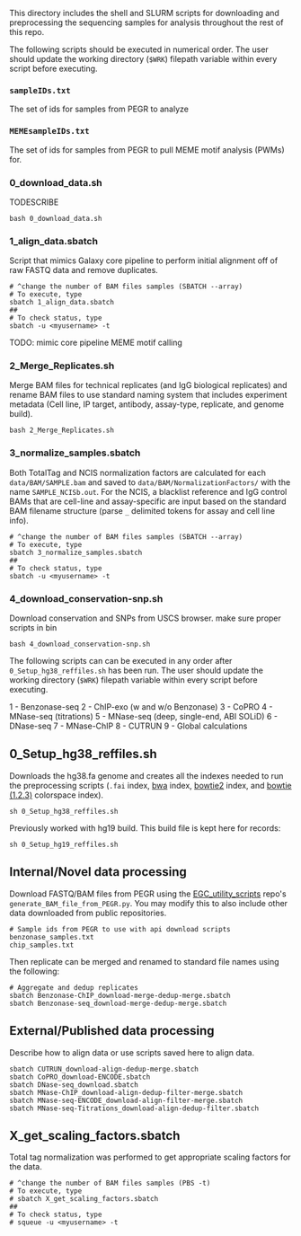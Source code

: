 

This directory includes the shell and SLURM scripts for downloading and preprocessing the sequencing samples for analysis throughout the rest of this repo.

The following scripts should be executed in numerical order. The user should update the working directory (`$WRK`) filepath variable within every script before executing.

### `sampleIDs.txt`
The set of ids for samples from PEGR to analyze

### `MEMEsampleIDs.txt`
The set of ids for samples from PEGR to pull MEME motif analysis (PWMs) for.

### 0_download_data.sh
TODESCRIBE

```
bash 0_download_data.sh
```

### 1_align_data.sbatch
Script that mimics Galaxy core pipeline to perform initial alignment off of raw FASTQ data and remove duplicates.

```
# ^change the number of BAM files samples (SBATCH --array)
# To execute, type
sbatch 1_align_data.sbatch
##
# To check status, type
sbatch -u <myusername> -t
```

TODO: mimic core pipeline MEME motif calling

### 2_Merge_Replicates.sh
Merge BAM files for technical replicates (and IgG biological replicates) and rename BAM files to use standard naming system that includes experiment metadata (Cell line, IP target, antibody, assay-type, replicate, and genome build).

```
bash 2_Merge_Replicates.sh
```

### 3_normalize_samples.sbatch
Both TotalTag and NCIS normalization factors are calculated for each `data/BAM/SAMPLE.bam` and saved to `data/BAM/NormalizationFactors/` with the name `SAMPLE_NCISb.out`. For the NCIS, a blacklist reference and IgG control BAMs that are cell-line and assay-specific are input based on the standard BAM filename structure (parse `_` delimited tokens for assay and cell line info).

```
# ^change the number of BAM files samples (SBATCH --array)
# To execute, type
sbatch 3_normalize_samples.sbatch
##
# To check status, type
sbatch -u <myusername> -t
```
### 4_download_conservation-snp.sh
Download conservation and SNPs from USCS browser.
make sure proper scripts in bin
```
bash 4_download_conservation-snp.sh
```

The following scripts can can be executed in any order after `0_Setup_hg38_reffiles.sh` has been run. The user should update the working directory (`$WRK`) filepath variable within every script before executing.

1 - Benzonase-seq
2 - ChIP-exo (w and w/o Benzonase)
3 - CoPRO
4 - MNase-seq (titrations)
5 - MNase-seq (deep, single-end, ABI SOLiD)
6 - DNase-seq
7 - MNase-ChIP
8 - CUTRUN
9 - Global calculations

## 0_Setup_hg38_reffiles.sh

Downloads the hg38.fa genome and creates all the indexes needed to run the preprocessing scripts (`.fai` index, [bwa](https://bio-bwa.sourceforge.net/bwa.shtml) index, [bowtie2](https://bowtie-bio.sourceforge.net/bowtie2/manual.shtml#the-bowtie2-build-indexer) index, and [bowtie (1.2.3)](https://bowtie-bio.sourceforge.net/manual.shtml#the-bowtie-build-indexer) colorspace index).

```
sh 0_Setup_hg38_reffiles.sh
```

Previously worked with hg19 build. This build file is kept here for records:

```
sh 0_Setup_hg19_reffiles.sh
```

## Internal/Novel data processing

Download FASTQ/BAM files from PEGR using the [EGC_utility_scripts](https://github.com/CEGRcode/EGC_utility_scripts) repo's `generate_BAM_file_from_PEGR.py`. You may modify this to also include other data downloaded from public repositories.

```
# Sample ids from PEGR to use with api download scripts
benzonase_samples.txt
chip_samples.txt
```

Then replicate can be merged and renamed to standard file names using the following:

```
# Aggregate and dedup replicates
sbatch Benzonase-ChIP_download-merge-dedup-merge.sbatch
sbatch Benzonase-seq_download-merge-dedup-merge.sbatch
```

## External/Published data processing

Describe how to align data or use scripts saved here to align data.

```
sbatch CUTRUN_download-align-dedup-merge.sbatch
sbatch CoPRO_download-ENCODE.sbatch
sbatch DNase-seq_download.sbatch
sbatch MNase-ChIP_download-align-dedup-filter-merge.sbatch
sbatch MNase-seq-ENCODE_download-align-filter-merge.sbatch
sbatch MNase-seq-Titrations_download-align-dedup-filter.sbatch
```

## X_get_scaling_factors.sbatch

Total tag normalization was performed to get appropriate scaling factors for the data.

```
# ^change the number of BAM files samples (PBS -t)
# To execute, type
# sbatch X_get_scaling_factors.sbatch
##
# To check status, type
# squeue -u <myusername> -t
```
